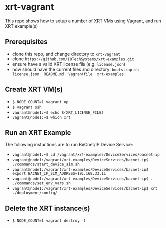 # xrt-vagrant
This repo shows how to setup a number of XRT VMs using Vagrant, and run XRT example(s)

## Prerequisites
- clone this repo, and change directory to `xrt-vagrant`
- clone `https://github.com/IOTechSystems/xrt-examples.git`
- ensure have a valid XRT license file (e.g. `license.json`)
- now should have the current files and directory: `bootstrap.sh  license.json  README.md  Vagrantfile  xrt-examples`

## Create XRT VM(s)
- `$ NODE_COUNT=1 vagrant up`
- `$ vagrant ssh`
- `vagrant@node1:~$ echo ${XRT_LICENSE_FILE}`
- `vagrant@node1:~$ which xrt`

## Run an XRT Example
The following instuctions are to run BACnet/IP Device Service:
- `vagrant@node1:~$ cd /vagrant/xrt-examples/DeviceServices/bacnet-ip`
- `vagrant@node1:/vagrant/xrt-examples/DeviceServices/bacnet-ip$ ./commands/start_device_sim.sh`
- `vagrant@node1:/vagrant/xrt-examples/DeviceServices/bacnet-ip$ export BACNET_IP_SIM_ADDRESS=192.168.33.11`
- `vagrant@node1:/vagrant/xrt-examples/DeviceServices/bacnet-ip$ . ./commands/set_env_vars.sh`
- `vagrant@node1:/vagrant/xrt-examples/DeviceServices/bacnet-ip$ xrt ./deployment/config/`

## Delete the XRT instance(s)
- `$ NODE_COUNT=1 vagrant destroy -f`

